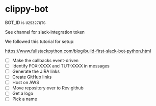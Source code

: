 # clippy-bot

BOT_ID is `U2S327QTG`

See channel for slack-integration token
 
We followed this tutorial for setup:

https://www.fullstackpython.com/blog/build-first-slack-bot-python.html

- [ ] Make the callbacks event-driven
- [ ] Identify FOX-XXXX and TUT-XXXX in messages
- [ ] Generate the JIRA links
- [ ] Create GitHub links
- [ ] Host on AWS
- [ ] Move repository over to Rev github
- [ ] Get a logo
- [ ] Pick a name
